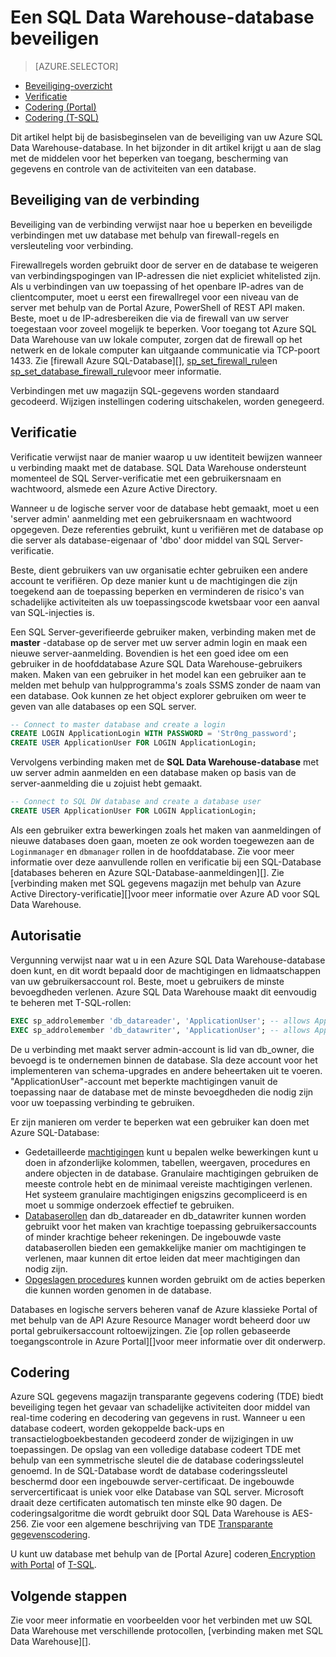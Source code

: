 <properties
   pageTitle="Beveiligen van een database in SQL Data Warehouse | Microsoft Azure"
   description="Tips voor het beveiligen van een Azure SQL Data Warehouse-database voor het ontwikkelen van oplossingen."
   services="sql-data-warehouse"
   documentationCenter="NA"
   authors="ronortloff"
   manager="barbkess"
   editor=""/>

<tags
   ms.service="sql-data-warehouse"
   ms.devlang="NA"
   ms.topic="article"
   ms.tgt_pltfrm="NA"
   ms.workload="data-services"
   ms.date="09/24/2016"
   ms.author="rortloff;barbkess;sonyama"/>

# <a name="secure-a-database-in-sql-data-warehouse"></a>Een SQL Data Warehouse-database beveiligen

> [AZURE.SELECTOR]
- [Beveiliging-overzicht](sql-data-warehouse-overview-manage-security.md)
- [Verificatie](sql-data-warehouse-authentication.md)
- [Codering (Portal)](sql-data-warehouse-encryption-tde.md)
- [Codering (T-SQL)](sql-data-warehouse-encryption-tde-tsql.md)

Dit artikel helpt bij de basisbeginselen van de beveiliging van uw Azure SQL Data Warehouse-database. In het bijzonder in dit artikel krijgt u aan de slag met de middelen voor het beperken van toegang, bescherming van gegevens en controle van de activiteiten van een database.

## <a name="connection-security"></a>Beveiliging van de verbinding

Beveiliging van de verbinding verwijst naar hoe u beperken en beveiligde verbindingen met uw database met behulp van firewall-regels en versleuteling voor verbinding.

Firewallregels worden gebruikt door de server en de database te weigeren van verbindingspogingen van IP-adressen die niet expliciet whitelisted zijn. Als u verbindingen van uw toepassing of het openbare IP-adres van de clientcomputer, moet u eerst een firewallregel voor een niveau van de server met behulp van de Portal Azure, PowerShell of REST API maken. Beste, moet u de IP-adresbereiken die via de firewall van uw server toegestaan voor zoveel mogelijk te beperken.  Voor toegang tot Azure SQL Data Warehouse van uw lokale computer, zorgen dat de firewall op het netwerk en de lokale computer kan uitgaande communicatie via TCP-poort 1433.  Zie [firewall Azure SQL-Database][], [sp_set_firewall_rule][]en [sp_set_database_firewall_rule][]voor meer informatie.

Verbindingen met uw magazijn SQL-gegevens worden standaard gecodeerd.  Wijzigen instellingen codering uitschakelen, worden genegeerd.

## <a name="authentication"></a>Verificatie

Verificatie verwijst naar de manier waarop u uw identiteit bewijzen wanneer u verbinding maakt met de database. SQL Data Warehouse ondersteunt momenteel de SQL Server-verificatie met een gebruikersnaam en wachtwoord, alsmede een Azure Active Directory. 

Wanneer u de logische server voor de database hebt gemaakt, moet u een 'server admin' aanmelding met een gebruikersnaam en wachtwoord opgegeven. Deze referenties gebruikt, kunt u verifiëren met de database op die server als database-eigenaar of 'dbo' door middel van SQL Server-verificatie.

Beste, dient gebruikers van uw organisatie echter gebruiken een andere account te verifiëren. Op deze manier kunt u de machtigingen die zijn toegekend aan de toepassing beperken en verminderen de risico's van schadelijke activiteiten als uw toepassingscode kwetsbaar voor een aanval van SQL-injecties is. 

Een SQL Server-geverifieerde gebruiker maken, verbinding maken met de **master** -database op de server met uw server admin login en maak een nieuwe server-aanmelding.  Bovendien is het een goed idee om een gebruiker in de hoofddatabase Azure SQL Data Warehouse-gebruikers maken. Maken van een gebruiker in het model kan een gebruiker aan te melden met behulp van hulpprogramma's zoals SSMS zonder de naam van een database.  Ook kunnen ze het object explorer gebruiken om weer te geven van alle databases op een SQL server.

```sql
-- Connect to master database and create a login
CREATE LOGIN ApplicationLogin WITH PASSWORD = 'Str0ng_password';
CREATE USER ApplicationUser FOR LOGIN ApplicationLogin;
```

Vervolgens verbinding maken met de **SQL Data Warehouse-database** met uw server admin aanmelden en een database maken op basis van de server-aanmelding die u zojuist hebt gemaakt.

```sql
-- Connect to SQL DW database and create a database user
CREATE USER ApplicationUser FOR LOGIN ApplicationLogin;
```

Als een gebruiker extra bewerkingen zoals het maken van aanmeldingen of nieuwe databases doen gaan, moeten ze ook worden toegewezen aan de `Loginmanager` en `dbmanager` rollen in de hoofddatabase. Zie voor meer informatie over deze aanvullende rollen en verificatie bij een SQL-Database [databases beheren en Azure SQL-Database-aanmeldingen][].  Zie [verbinding maken met SQL gegevens magazijn met behulp van Azure Active Directory-verificatie][]voor meer informatie over Azure AD voor SQL Data Warehouse.


## <a name="authorization"></a>Autorisatie

Vergunning verwijst naar wat u in een Azure SQL Data Warehouse-database doen kunt, en dit wordt bepaald door de machtigingen en lidmaatschappen van uw gebruikersaccount rol. Beste, moet u gebruikers de minste bevoegdheden verlenen. Azure SQL Data Warehouse maakt dit eenvoudig te beheren met T-SQL-rollen:

```sql
EXEC sp_addrolemember 'db_datareader', 'ApplicationUser'; -- allows ApplicationUser to read data
EXEC sp_addrolemember 'db_datawriter', 'ApplicationUser'; -- allows ApplicationUser to write data
```

De u verbinding met maakt server admin-account is lid van db_owner, die bevoegd is te ondernemen binnen de database. Sla deze account voor het implementeren van schema-upgrades en andere beheertaken uit te voeren. "ApplicationUser"-account met beperkte machtigingen vanuit de toepassing naar de database met de minste bevoegdheden die nodig zijn voor uw toepassing verbinding te gebruiken.

Er zijn manieren om verder te beperken wat een gebruiker kan doen met Azure SQL-Database:

- Gedetailleerde [machtigingen][] kunt u bepalen welke bewerkingen kunt u doen in afzonderlijke kolommen, tabellen, weergaven, procedures en andere objecten in de database. Granulaire machtigingen gebruiken de meeste controle hebt en de minimaal vereiste machtigingen verlenen. Het systeem granulaire machtigingen enigszins gecompliceerd is en moet u sommige onderzoek effectief te gebruiken.
- [Databaserollen][] dan db_datareader en db_datawriter kunnen worden gebruikt voor het maken van krachtige toepassing gebruikersaccounts of minder krachtige beheer rekeningen. De ingebouwde vaste databaserollen bieden een gemakkelijke manier om machtigingen te verlenen, maar kunnen dit ertoe leiden dat meer machtigingen dan nodig zijn.
- [Opgeslagen procedures][] kunnen worden gebruikt om de acties beperken die kunnen worden genomen in de database.

Databases en logische servers beheren vanaf de Azure klassieke Portal of met behulp van de API Azure Resource Manager wordt beheerd door uw portal gebruikersaccount roltoewijzingen. Zie [op rollen gebaseerde toegangscontrole in Azure Portal][]voor meer informatie over dit onderwerp.

## <a name="encryption"></a>Codering

Azure SQL gegevens magazijn transparante gegevens codering (TDE) biedt beveiliging tegen het gevaar van schadelijke activiteiten door middel van real-time codering en decodering van gegevens in rust.  Wanneer u een database codeert, worden gekoppelde back-ups en transactielogboekbestanden gecodeerd zonder de wijzigingen in uw toepassingen. De opslag van een volledige database codeert TDE met behulp van een symmetrische sleutel die de database coderingssleutel genoemd. In de SQL-Database wordt de database coderingssleutel beschermd door een ingebouwde server-certificaat. De ingebouwde servercertificaat is uniek voor elke Database van SQL server. Microsoft draait deze certificaten automatisch ten minste elke 90 dagen. De coderingsalgoritme die wordt gebruikt door SQL Data Warehouse is AES-256. Zie voor een algemene beschrijving van TDE [Transparante gegevenscodering][].

U kunt uw database met behulp van de [Portal Azure] coderen[ Encryption with Portal] of [T-SQL][Encryption with TSQL].

## <a name="next-steps"></a>Volgende stappen

Zie voor meer informatie en voorbeelden voor het verbinden met uw SQL Data Warehouse met verschillende protocollen, [verbinding maken met SQL Data Warehouse][].

<!--Image references-->

<!--Article references-->
[Verbinding maken met SQL datawarehouse]: ./sql-data-warehouse-connect-overview.md
[Encryption with Portal]: ./sql-data-warehouse-encryption-tde.md
[Encryption with TSQL]: ./sql-data-warehouse-encryption-tde-tsql.md
[Verbinding maken met SQL datawarehouse met Azure Active Directory-verificatie]: ./sql-data-warehouse-authentication.md

<!--MSDN references-->
[Azure SQL-Database-firewall]: https://msdn.microsoft.com/library/ee621782.aspx
[sp_set_firewall_rule]: https://msdn.microsoft.com/library/dn270017.aspx
[sp_set_database_firewall_rule]: https://msdn.microsoft.com/library/dn270010.aspx
[Databaserollen]: https://msdn.microsoft.com/library/ms189121.aspx
[Beheer van databases en Azure SQL-Database-aanmeldingen]: https://msdn.microsoft.com/library/ee336235.aspx
[Machtigingen]: https://msdn.microsoft.com/library/ms191291.aspx
[Opgeslagen procedures]: https://msdn.microsoft.com/library/ms190782.aspx
[Transparante gegevenscodering]: https://msdn.microsoft.com/library/bb934049.aspx
[Azure portal]: https://portal.azure.com/

<!--Other Web references-->
[Toegangsbeheer op basis van rollen in Azure Portal]: https://azure.microsoft.com/documentation/articles/role-based-access-control-configure
